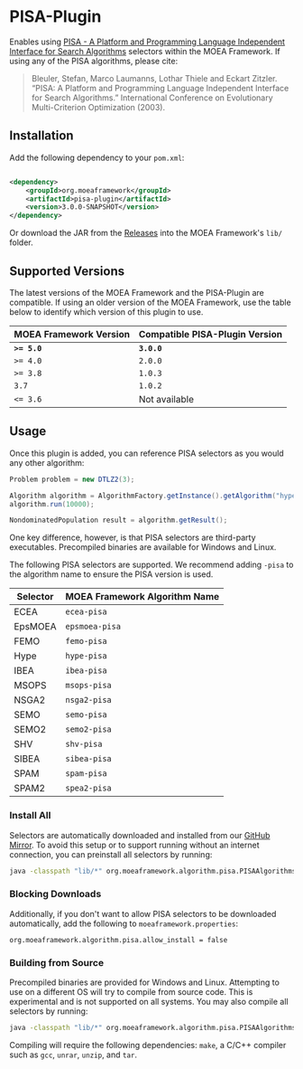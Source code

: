 # PISA-Plugin

Enables using [PISA - A Platform and Programming Language Independent Interface for Search Algorithms](http://sop.tik.ee.ethz.ch/pisa)
selectors within the MOEA Framework.  If using any of the PISA algorithms, please cite:

> Bleuler, Stefan, Marco Laumanns, Lothar Thiele and Eckart Zitzler. “PISA: A Platform and Programming Language Independent Interface for Search Algorithms.” International Conference on Evolutionary Multi-Criterion Optimization (2003).


## Installation

Add the following dependency to your `pom.xml`:

```xml

<dependency>
    <groupId>org.moeaframework</groupId>
    <artifactId>pisa-plugin</artifactId>
    <version>3.0.0-SNAPSHOT</version>
</dependency>
```

Or download the JAR from the [Releases](https://github.com/MOEAFramework/PISA-Plugin/releases) into the MOEA
Framework's `lib/` folder.


## Supported Versions

The latest versions of the MOEA Framework and the PISA-Plugin are compatible.  If using an older version of the MOEA
Framework, use the table below to identify which version of this plugin to use.

MOEA Framework Version | Compatible PISA-Plugin Version
---------------------- | ------------------------------
**`>= 5.0`**           | **`3.0.0`**
`>= 4.0`               | `2.0.0`
`>= 3.8`               | `1.0.3`      
`3.7`                  | `1.0.2`
`<= 3.6`               | Not available


## Usage

Once this plugin is added, you can reference PISA selectors as you would any other algorithm:

```java
Problem problem = new DTLZ2(3);

Algorithm algorithm = AlgorithmFactory.getInstance().getAlgorithm("hype-pisa", problem);
algorithm.run(10000);

NondominatedPopulation result = algorithm.getResult();
```

One key difference, however, is that PISA selectors are third-party executables.  Precompiled binaries are available
for Windows and Linux.

The following PISA selectors are supported.  We recommend adding `-pisa` to the algorithm name to ensure the PISA
version is used.

Selector | MOEA Framework Algorithm Name
-------- | -----------------------------
ECEA     | `ecea-pisa`
EpsMOEA  | `epsmoea-pisa`
FEMO     | `femo-pisa`
Hype     | `hype-pisa`
IBEA     | `ibea-pisa`
MSOPS    | `msops-pisa`
NSGA2    | `nsga2-pisa`
SEMO     | `semo-pisa`
SEMO2    | `semo2-pisa`
SHV      | `shv-pisa`
SIBEA    | `sibea-pisa`
SPAM     | `spam-pisa`
SPAM2    | `spea2-pisa`

### Install All

Selectors are automatically downloaded and installed from our [GitHub Mirror](https://github.com/MOEAFramework/PISA/).
To avoid this setup or to support running without an internet connection, you can preinstall all selectors by running:

```bash
java -classpath "lib/*" org.moeaframework.algorithm.pisa.PISAAlgorithms install
```

### Blocking Downloads

Additionally, if you don't want to allow PISA selectors to be downloaded automatically, add the following to 
`moeaframework.properties`:

```
org.moeaframework.algorithm.pisa.allow_install = false
```

### Building from Source

Precompiled binaries are provided for Windows and Linux.  Attempting to use on a different OS will try to compile from
source code.  This is experimental and is not supported on all systems.  You may also compile all selectors by running:

```bash
java -classpath "lib/*" org.moeaframework.algorithm.pisa.PISAAlgorithms install_source
```

Compiling will require the following dependencies: `make`, a C/C++ compiler such as `gcc`, `unrar`, `unzip`, and `tar`.

